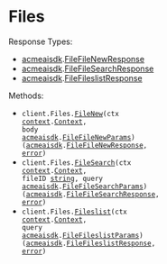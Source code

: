 # Files

Response Types:

- <a href="https://pkg.go.dev/github.com/stainless-sdks/acme-ai-sdk-go">acmeaisdk</a>.<a href="https://pkg.go.dev/github.com/stainless-sdks/acme-ai-sdk-go#FileFileNewResponse">FileFileNewResponse</a>
- <a href="https://pkg.go.dev/github.com/stainless-sdks/acme-ai-sdk-go">acmeaisdk</a>.<a href="https://pkg.go.dev/github.com/stainless-sdks/acme-ai-sdk-go#FileFileSearchResponse">FileFileSearchResponse</a>
- <a href="https://pkg.go.dev/github.com/stainless-sdks/acme-ai-sdk-go">acmeaisdk</a>.<a href="https://pkg.go.dev/github.com/stainless-sdks/acme-ai-sdk-go#FileFileslistResponse">FileFileslistResponse</a>

Methods:

- <code title="post /files/">client.Files.<a href="https://pkg.go.dev/github.com/stainless-sdks/acme-ai-sdk-go#FileService.FileNew">FileNew</a>(ctx <a href="https://pkg.go.dev/context">context</a>.<a href="https://pkg.go.dev/context#Context">Context</a>, body <a href="https://pkg.go.dev/github.com/stainless-sdks/acme-ai-sdk-go">acmeaisdk</a>.<a href="https://pkg.go.dev/github.com/stainless-sdks/acme-ai-sdk-go#FileFileNewParams">FileFileNewParams</a>) (<a href="https://pkg.go.dev/github.com/stainless-sdks/acme-ai-sdk-go">acmeaisdk</a>.<a href="https://pkg.go.dev/github.com/stainless-sdks/acme-ai-sdk-go#FileFileNewResponse">FileFileNewResponse</a>, <a href="https://pkg.go.dev/builtin#error">error</a>)</code>
- <code title="get /files/{file_id}/search">client.Files.<a href="https://pkg.go.dev/github.com/stainless-sdks/acme-ai-sdk-go#FileService.FileSearch">FileSearch</a>(ctx <a href="https://pkg.go.dev/context">context</a>.<a href="https://pkg.go.dev/context#Context">Context</a>, fileID <a href="https://pkg.go.dev/builtin#string">string</a>, query <a href="https://pkg.go.dev/github.com/stainless-sdks/acme-ai-sdk-go">acmeaisdk</a>.<a href="https://pkg.go.dev/github.com/stainless-sdks/acme-ai-sdk-go#FileFileSearchParams">FileFileSearchParams</a>) (<a href="https://pkg.go.dev/github.com/stainless-sdks/acme-ai-sdk-go">acmeaisdk</a>.<a href="https://pkg.go.dev/github.com/stainless-sdks/acme-ai-sdk-go#FileFileSearchResponse">FileFileSearchResponse</a>, <a href="https://pkg.go.dev/builtin#error">error</a>)</code>
- <code title="get /files/">client.Files.<a href="https://pkg.go.dev/github.com/stainless-sdks/acme-ai-sdk-go#FileService.Fileslist">Fileslist</a>(ctx <a href="https://pkg.go.dev/context">context</a>.<a href="https://pkg.go.dev/context#Context">Context</a>, query <a href="https://pkg.go.dev/github.com/stainless-sdks/acme-ai-sdk-go">acmeaisdk</a>.<a href="https://pkg.go.dev/github.com/stainless-sdks/acme-ai-sdk-go#FileFileslistParams">FileFileslistParams</a>) (<a href="https://pkg.go.dev/github.com/stainless-sdks/acme-ai-sdk-go">acmeaisdk</a>.<a href="https://pkg.go.dev/github.com/stainless-sdks/acme-ai-sdk-go#FileFileslistResponse">FileFileslistResponse</a>, <a href="https://pkg.go.dev/builtin#error">error</a>)</code>
